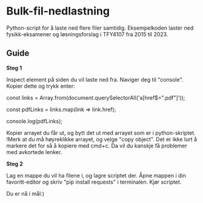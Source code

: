 # Bulk-fil-nedlastning
Python-script for å laste ned flere filer samtidig. Eksempelkoden laster ned fysikk-eksamener og løsningsforslag i TFY4107 fra 2015 til 2023. 


## Guide

**Steg 1**

Inspect element på siden du vil laste ned fra. Naviger deg til "console".
Kopier dette og trykk enter:

const links = Array.from(document.querySelectorAll('a[href$=".pdf"]'));

const pdfLinks = links.map(link => link.href);

console.log(pdfLinks);

Kopier arrayet du får ut, og bytt det ut med arrayet som er i python-skriptet. 
!Merk at du må høyreklikke arrayet, og velge "copy object". Det er ikke lurt å markere det for så å kopiere med cmd+c. Da vil du kanskje få problemer med avkortede lenker.

**Steg 2**

Lag en mappe du vil ha filene i, og lagre scriptet der. 
Åpne mappen i din favoritt-editor og skriv "pip install requests" i terminalen. 
Kjør scriptet.

Du er nå i mål:)
